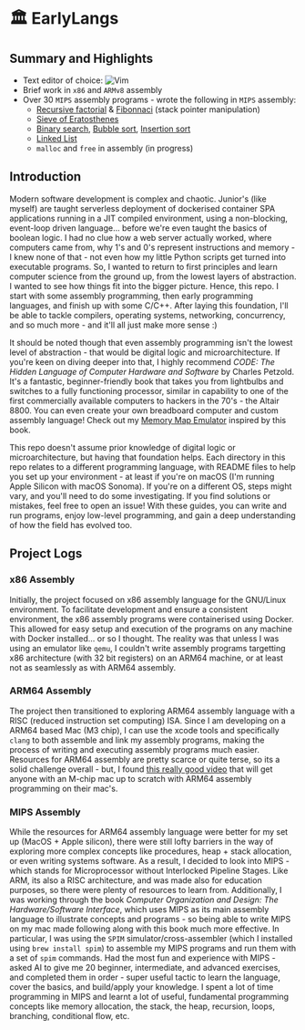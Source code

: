 # 🏛️ EarlyLangs

## Summary and Highlights

* Text editor of choice: ![Vim](https://img.shields.io/badge/-Vim-333333?style=flat&logo=vim)&nbsp;
* Brief work in `x86` and `ARMv8` assembly
* Over 30 `MIPS` assembly programs - wrote the following in `MIPS` assembly:
    * [Recursive factorial](https://github.com/anishsharma21/EarlyLangs/blob/main/MIPS_asm/recursive_factorial.s) & [Fibonnaci](https://github.com/anishsharma21/EarlyLangs/blob/main/MIPS_asm/recursive_fibonacci.s) (stack pointer manipulation)
    * [Sieve of Eratosthenes](https://github.com/anishsharma21/EarlyLangs/blob/main/MIPS_asm/sieve_of_eratosthenes.s)
    * [Binary search](https://github.com/anishsharma21/EarlyLangs/blob/main/MIPS_asm/binary_search.s), [Bubble sort](https://github.com/anishsharma21/EarlyLangs/blob/main/MIPS_asm/bubble_sort.s), [Insertion sort](https://github.com/anishsharma21/EarlyLangs/blob/main/MIPS_asm/insertion_sort.s)
    * [Linked List](https://github.com/anishsharma21/EarlyLangs/blob/main/MIPS_asm/linkedlist.s)
    * `malloc` and `free` in assembly (in progress)

## Introduction

Modern software development is complex and chaotic. Junior's (like myself) are taught serverless deployment of dockerised container SPA applications running in a JIT compiled environment, using a non-blocking, event-loop driven language... before we're even taught the basics of boolean logic. I had no clue how a web server actually worked, where computers came from, why 1's and 0's represent instructions and memory - I knew none of that - not even how my little Python scripts get turned into executable programs. So, I wanted to return to first principles and learn computer science from the ground up, from the lowest layers of abstraction. I wanted to see how things fit into the bigger picture. Hence, this repo. I start with some assembly programming, then early programming languages, and finish up with some C/C++. After laying this foundation, I'll be able to tackle compilers, operating systems, networking, concurrency, and so much more - and it'll all just make more sense :)

It should be noted though that even assembly programming isn't the lowest level of abstraction - that would be digital logic and microarchitecture. If you're keen on diving deeper into that, I highly recommend *CODE: The Hidden Language of Computer Hardware and Software* by Charles Petzold. It's a fantastic, beginner-friendly book that takes you from lightbulbs and switches to a fully functioning processor, similar in capability to one of the first commercially available computers to hackers in the 70's - the Altair 8800. You can even create your own breadboard computer and custom assembly language! Check out my [Memory Map Emulator](https://github.com/anishsharma21/Memory-Map-Emulator) inspired by this book.

This repo doesn't assume prior knowledge of digital logic or microarchitecture, but having that foundation helps. Each directory in this repo relates to a different programming language, with README files to help you set up your environment - at least if you're on macOS (I'm running Apple Silicon with macOS Sonoma). If you're on a different OS, steps might vary, and you'll need to do some investigating. If you find solutions or mistakes, feel free to open an issue! With these guides, you can write and run programs, enjoy low-level programming, and gain a deep understanding of how the field has evolved too.

## Project Logs

### x86 Assembly

Initially, the project focused on x86 assembly language for the GNU/Linux environment. To facilitate development and ensure a consistent environment, the x86 assembly programs were containerised using Docker. This allowed for easy setup and execution of the programs on any machine with Docker installed... or so I thought. The reality was that unless I was using an emulator like `qemu`, I couldn't write assembly programs targetting x86 architecture (with 32 bit registers) on an ARM64 machine, or at least not as seamlessly as with ARM64 assembly.

### ARM64 Assembly

The project then transitioned to exploring ARM64 assembly language with a RISC (reduced instruction set computing) ISA. Since I am developing on a ARM64 based Mac (M3 chip), I can use the xcode tools and specifically `clang` to both assemble and link my assembly programs, making the process of writing and executing assembly programs much easier. Resources for ARM64 assembly are pretty scarce or quite terse, so its a solid challenge overall - but, I found [this really good video](https://www.youtube.com/watch?v=rg6kU42LQcY) that will get anyone with an M-chip mac up to scratch with ARM64 assembly programming on their mac's.

### MIPS Assembly

While the resources for ARM64 assembly language were better for my set up (MacOS + Apple silicon), there were still lofty barriers in the way of exploring more complex concepts like procedures, heap + stack allocation, or even writing systems software. As a result, I decided to look into MIPS - which stands for Microprocessor without Interlocked Pipeline Stages. Like ARM, its also a RISC architecture, and was made also for education purposes, so there were plenty of resources to learn from. Additionally, I was working through the book *Computer Organization and Design: The Hardware/Software Interface*, which uses MIPS as its main assembly language to illustrate concepts and programs - so being able to write MIPS on my mac made following along with this book much more effective. In particular, I was using the `SPIM` simulator/cross-assembler (which I installed using `brew install spim`) to assemble my MIPS programs and run them with a set of `spim` commands.
Had the most fun and experience with MIPS - asked AI to give me 20 beginner, intermediate, and advanced exercises, and completed them in order - super useful tactic to learn the language, cover the basics, and build/apply your knowledge. I spent a lot of time programming in MIPS and learnt a lot of useful, fundamental programming concepts like memory allocation, the stack, the heap, recursion, loops, branching, conditional flow, etc.
